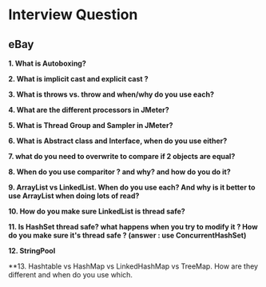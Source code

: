 # Interview Question

## eBay

**1. What is Autoboxing?**

**2. What is implicit cast and explicit cast ?**

**3. What is throws vs. throw and when/why do you use each?**

**4. What are the different processors in JMeter?**

**5. What is Thread Group and Sampler  in JMeter?**

**6. What is Abstract class and Interface, when do you use either?**

**7. what do you need to overwrite to compare if 2 objects are equal?**

**8. When do you use comparitor ?  and why?  and how do you do it?**

**9. ArrayList vs LinkedList.  When do you use each?  And why is it better to use ArrayList when doing lots of read?**

**10. How do you make sure LinkedList is thread safe?**

**11. Is HashSet thread safe?  what happens when you try to modify it ?  How do you make sure it's thread safe ? (answer : use ConcurrentHashSet)**

**12. StringPool**

**13. Hashtable vs HashMap vs LinkedHashMap vs TreeMap.  How are they different and when do you use which.
